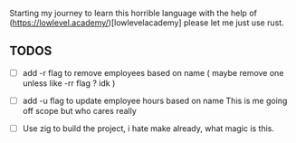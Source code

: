 Starting my journey to learn this horrible language with the help of (https://lowlevel.academy/)[lowlevelacademy] please let me just use rust.</br>

## TODOS
- [ ] add -r flag to remove employees based on name ( maybe remove one unless like -rr flag ? idk ) 
- [ ] add -u flag to update employee hours based on name
This is me going off scope but who cares really
- [ ] Use zig to build the project, i hate make already, what magic is this.





